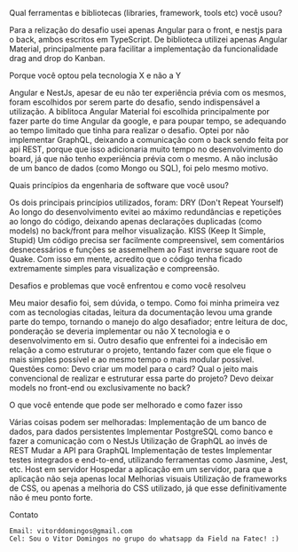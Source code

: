 Qual ferramentas e bibliotecas (libraries, framework, tools etc) você usou?

Para a relização do desafio usei apenas Angular para o front, e nestjs para o back, ambos escritos em TypeScript. 
De biblioteca utilizei apenas Angular Material, principalmente para facilitar a implementação da funcionalidade drag and drop do Kanban.

Porque você optou pela tecnologia X e não a Y

Angular e NestJs, apesar de eu não ter experiência prévia com os mesmos, foram escolhidos por serem parte do desafio, sendo indispensável a utilização.
A biblitoca Angular Material foi escolhida principalmente por fazer parte do time Angular da google, e para poupar tempo, se adequando ao tempo limitado que tinha para realizar o desafio.
Optei por não implementar GraphQL, deixando a comunicação com o back sendo feita por api REST, porque que isso adicionaria muito tempo no desenvolvimento do board, já que não tenho experiência prévia com o mesmo. A não inclusão de um banco de dados (como Mongo ou SQL), foi pelo mesmo motivo.

Quais princípios da engenharia de software que você usou?

 Os dois principais princípios utilizados, foram:
    DRY (Don't Repeat Yourself)
        Ao longo do desenvolvimento evitei ao máximo redundâncias e repetições ao longo do código, deixando apenas declarações duplicadas (como models) no back/front para melhor visualização.
    KISS (Keep It Simple, Stupid)
        Um código precisa ser facilmente compreensivel, sem comentários desnecessários e funções se assemelhem ao Fast inverse square root de Quake. Com isso em mente, acredito que o código tenha ficado extremamente simples para visualização e compreensão.

Desafios e problemas que você enfrentou e como você resolveu

Meu maior desafio foi, sem dúvida, o tempo. Como foi minha primeira vez com as tecnologias citadas, leitura da documentação levou uma grande parte do tempo, tornando o manejo do algo desafiador; entre leitura de doc, ponderação se deveria implementar ou não X tecnologia e o desenvolvimento em si.
Outro desafio que enfrentei foi a indecisão em relação a como estruturar o projeto, tentando fazer com que ele fique o mais simples possível e ao mesmo tempo o mais modular possível. Questões como: Devo criar um model para o card? Qual o jeito mais convencional de realizar e estruturar essa parte do projeto? Devo deixar models no front-end ou exclusivamente no back?

O que você entende que pode ser melhorado e como fazer isso

Várias coisas podem ser melhoradas:
    Implementação de um banco de dados, para dados persistentes
        Implementar PostgreSQL como banco e fazer a comunicação com o NestJs
    Utilização de GraphQL ao invés de REST
        Mudar a API para GraphQL
    Implementação de testes
        Implementar testes integrados e end-to-end, utilizando ferramentas como Jasmine, Jest, etc.
    Host em servidor
        Hospedar a aplicação em um servidor, para que a aplicação não seja apenas local
    Melhorias visuais
        Utilização de frameworks de CSS, ou apenas a melhoria do CSS utilizado, já que esse definitivamente não é meu ponto forte.

Contato

    Email: vitorddomingos@gmail.com
    Cel: Sou o Vitor Domingos no grupo do whatsapp da Field na Fatec! :)